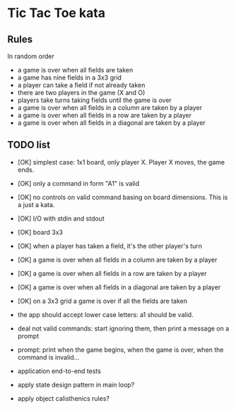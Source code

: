 # Tic Tac Toe kata

## Rules

In random order

* a game is over when all fields are taken
* a game has nine fields in a 3x3 grid
* a player can take a field if not already taken
* there are two players in the game (X and O)
* players take turns taking fields until the game is over
* a game is over when all fields in a column are taken by a player
* a game is over when all fields in a row are taken by a player
* a game is over when all fields in a diagonal are taken by a player

## TODO list

* [OK] simplest case: 1x1 board, only player X. Player X moves, the game ends.

* [OK] only a command in form "A1" is valid

* [OK] no controls on valid command basing on board dimensions. This is a just a kata.

* [OK] I/O with stdin and stdout

* [OK] board 3x3

* [OK] when a player has taken a field, it's the other player's turn 

* [OK] a game is over when all fields in a column are taken by a player

* [OK] a game is over when all fields in a row are taken by a player

* [OK] a game is over when all fields in a diagonal are taken by a player

* [OK] on a 3x3 grid a game is over if all the fields are taken

* the app should accept lower case letters: a1 should be valid.

* deal not valid commands: start ignoring them, then print a message on a prompt

* prompt: print when the game begins, when the game is over, when the command is invalid...

* application end-to-end tests

* apply state design pattern in main loop?

* apply object calisthenics rules?